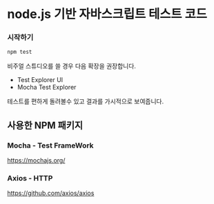 # node.js 기반 자바스크립트 테스트 코드

### 시작하기 
```javascript
npm test
```
비주얼 스튜디오를 쓸 경우 다음 확장을 권장합니다.

* Test Explorer UI
* Mocha Test Explorer

테스트를 편하게 돌려볼수 있고 결과를 가시적으로 보여줍니다.

## 사용한 NPM 패키지

### Mocha - Test FrameWork  
https://mochajs.org/

### Axios - HTTP  
https://github.com/axios/axios
